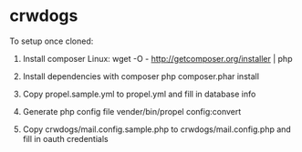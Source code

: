 # crwdogs

To setup once cloned:

1. Install composer
Linux: wget -O - http://getcomposer.org/installer | php

2. Install dependencies with composer
php composer.phar install

3. Copy propel.sample.yml to propel.yml and fill in database info

4. Generate php config file
vender/bin/propel config:convert

5. Copy crwdogs/mail.config.sample.php to crwdogs/mail.config.php and fill in oauth credentials